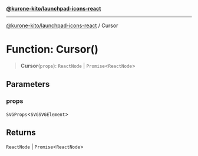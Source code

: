 [**@kurone-kito/launchpad-icons-react**](../README.md)

***

[@kurone-kito/launchpad-icons-react](../globals.md) / Cursor

# Function: Cursor()

> **Cursor**(`props`): `ReactNode` \| `Promise`\<`ReactNode`\>

## Parameters

### props

`SVGProps`\<`SVGSVGElement`\>

## Returns

`ReactNode` \| `Promise`\<`ReactNode`\>
